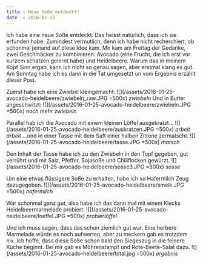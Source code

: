 ```yaml
---
title : Neue Soße entdeckt!
date  : 2016-01-25
---
```


Ich habe eine neue Soße entdeckt. Das heisst natürlich, dass ich sie erfunden habe. Zumindest vermutlich, denn ich habe nicht recherchiert, ob schonmal jemand auf diese Idee kam. Mir kam am Freitag der Gedanke, zwei Geschmäcker zu kombinieren: Avocado (eine Frucht, die ich erst vor kurzem schätzen gelernt habe) und Heidelbeere. Warum das in meinem Kopf Sinn ergab, kann ich nicht so genau sagen, aber erstmal klang es gut. Am Sonntag habe ich es dann in die Tat umgesetzt un vom Ergebnis erzählt dieser Post.

Zuerst habe ich eine Zwiebel kleingemacht:
![](/assets/2016-01-25-avocado-heidelbeere/zwiebeln_raw.JPG =500x)
*zwiebeln*
Und in Butter angeschwitzt:
![](/assets/2016-01-25-avocado-heidelbeere/zwiebeln.JPG =500x)
*noch mehr zwiebeln*

Parallel hab ich die Avocado mit einem kleinen Löffel ausgekratzt...
![](/assets/2016-01-25-avocado-heidelbeere/auskratzen.JPG =500x)
*arbeit arbeit*
...und in einer Tasse mit dem Saft einer halben Zitrone zermatscht.
![](/assets/2016-01-25-avocado-heidelbeere/tasse.JPG =500x)
*matsch*

Den Inhalt der Tasse habe ich zu den Zwiebeln in den Topf gegeben, gut verrührt und mit Salz, Pfeffer, Sojasoße und Chiliflocken gewürzt.
![](/assets/2016-01-25-avocado-heidelbeere/sosse3.JPG =500x)
*sosse*

Um eine etwas flüssigere Soße zu erhalten, habe ich so Hafermilch Zeug dazugegeben.
![](/assets/2016-01-25-avocado-heidelbeere/smelk.JPG =500x)
*hafermilch*

War schonmal ganz gut, also habe ich das dann mal mit einem Klecks Heidelbeermarmelade probiert:
![](/assets/2016-01-25-avocado-heidelbeere/loeffel.JPG =500x)
*probierlöffel*

Und ich muss sagen, dass das schon ziemlich gut war. Eine herbere Marmelade würde es noch aufwerten, aber zu meckern gab es trotzdem nix. Ich hoffe, dass diese Soße schon bald den Siegeszug in die feinere Küche beginnt. Bei mir gab es Möhrenstampf und Rote-Beete-Salat dazu.
![](/assets/2016-01-25-avocado-heidelbeere/total.jpg =500x)
*ergebnis*

